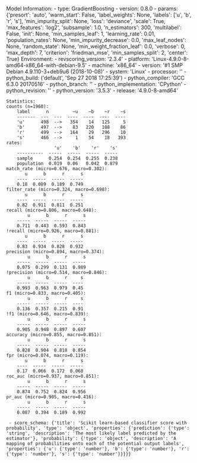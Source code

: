 Model Information:
	 - type: GradientBoosting
	 - version: 0.8.0
	 - params: {'presort': 'auto', 'warm_start': False, 'label_weights': None, 'labels': ['u', 'b', 'r', 's'], 'min_impurity_split': None, 'loss': 'deviance', 'scale': True, 'max_features': 'log2', 'subsample': 1.0, 'n_estimators': 300, 'multilabel': False, 'init': None, 'min_samples_leaf': 1, 'learning_rate': 0.01, 'population_rates': None, 'min_impurity_decrease': 0.0, 'max_leaf_nodes': None, 'random_state': None, 'min_weight_fraction_leaf': 0.0, 'verbose': 0, 'max_depth': 7, 'criterion': 'friedman_mse', 'min_samples_split': 2, 'center': True}
	Environment:
	 - revscoring_version: '2.3.4'
	 - platform: 'Linux-4.9.0-8-amd64-x86_64-with-debian-9.5'
	 - machine: 'x86_64'
	 - version: '#1 SMP Debian 4.9.110-3+deb9u6 (2018-10-08)'
	 - system: 'Linux'
	 - processor: ''
	 - python_build: ('default', 'Sep 27 2018 17:25:39')
	 - python_compiler: 'GCC 6.3.0 20170516'
	 - python_branch: ''
	 - python_implementation: 'CPython'
	 - python_revision: ''
	 - python_version: '3.5.3'
	 - release: '4.9.0-8-amd64'
	
	Statistics:
	counts (n=1960):
		label      n         ~u    ~b    ~r    ~s
		-------  ---  ---  ----  ----  ----  ----
		'u'      498  -->   354    14   125     5
		'b'      497  -->    83   220   108    86
		'r'      499  -->   164    29   296    10
		's'      466  -->     1    54    18   393
	rates:
		              'u'    'b'    'r'    's'
		----------  -----  -----  -----  -----
		sample      0.254  0.254  0.255  0.238
		population  0.019  0.06   0.042  0.879
	match_rate (micro=0.676, macro=0.302):
		   u      b      r      s
		----  -----  -----  -----
		0.18  0.089  0.189  0.749
	filter_rate (micro=0.324, macro=0.698):
		   u      b      r      s
		----  -----  -----  -----
		0.82  0.911  0.811  0.251
	recall (micro=0.806, macro=0.648):
		    u      b      r      s
		-----  -----  -----  -----
		0.711  0.443  0.593  0.843
	!recall (micro=0.926, macro=0.881):
		   u      b      r      s
		----  -----  -----  -----
		0.83  0.934  0.828  0.932
	precision (micro=0.894, macro=0.374):
		    u      b      r      s
		-----  -----  -----  -----
		0.075  0.299  0.131  0.989
	!precision (micro=0.514, macro=0.846):
		    u      b      r     s
		-----  -----  -----  ----
		0.993  0.963  0.979  0.45
	f1 (micro=0.833, macro=0.405):
		    u      b      r     s
		-----  -----  -----  ----
		0.136  0.357  0.215  0.91
	!f1 (micro=0.646, macro=0.839):
		    u      b      r      s
		-----  -----  -----  -----
		0.905  0.948  0.897  0.607
	accuracy (micro=0.855, macro=0.851):
		    u      b      r      s
		-----  -----  -----  -----
		0.828  0.904  0.818  0.854
	fpr (micro=0.074, macro=0.119):
		   u      b      r      s
		----  -----  -----  -----
		0.17  0.066  0.172  0.068
	roc_auc (micro=0.937, macro=0.851):
		    u      b      r      s
		-----  -----  -----  -----
		0.874  0.752  0.824  0.956
	pr_auc (micro=0.905, macro=0.416):
		    u      b      r      s
		-----  -----  -----  -----
		0.087  0.394  0.189  0.992
	
	 - score_schema: {'title': 'Scikit learn-based classifier score with probability', 'type': 'object', 'properties': {'prediction': {'type': 'string', 'description': 'The most likely label predicted by the estimator'}, 'probability': {'type': 'object', 'description': 'A mapping of probabilities onto each of the potential output labels', 'properties': {'u': {'type': 'number'}, 'b': {'type': 'number'}, 'r': {'type': 'number'}, 's': {'type': 'number'}}}}}

